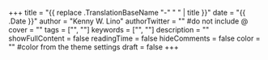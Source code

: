 +++
title = "{{ replace .TranslationBaseName "-" " " | title }}"
date = "{{ .Date }}"
author = "Kenny W. Lino"
authorTwitter = "" #do not include @
cover = ""
tags = ["", ""]
keywords = ["", ""]
description = ""
showFullContent = false
readingTime = false
hideComments = false
color = "" #color from the theme settings
draft = false
+++
